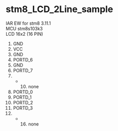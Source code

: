 # stm8_LCD_2Line_sample
IAR EW for stm8 3.11.1  
MCU stm8s103k3  
LCD 16x2 (16 PIN)  
1. GND
2. VCC
3. GND
4. PORTD_6
5. GND
6. PORTD_7
7. - 10. none
11. PORTD_0
12. PORTD_1 
13. PORTD_2
14. PORTD_3
15. - 16. none



